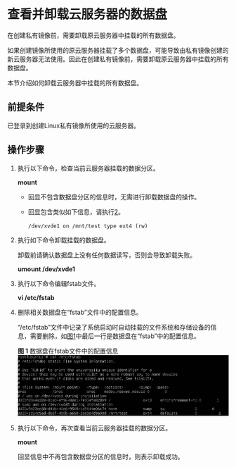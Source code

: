 # 查看并卸载云服务器的数据盘<a name="ZH-CN_TOPIC_0030713179"></a>

在创建私有镜像前，需要卸载原云服务器中挂载的所有数据盘。

如果创建镜像所使用的原云服务器挂载了多个数据盘，可能导致由私有镜像创建的新云服务器无法使用。因此在创建私有镜像前，需要卸载原云服务器中挂载的所有数据盘。

本节介绍如何卸载云服务器中挂载的所有数据盘。

## 前提条件<a name="zh-cn_topic_0029124569_section35785020162659"></a>

已登录到创建Linux私有镜像所使用的云服务器。

## 操作步骤<a name="zh-cn_topic_0029124569_section2028415785743"></a>

1.  执行以下命令，检查当前云服务器挂载的数据分区。

    **mount**

    -   回显不包含数据盘分区的信息时，无需进行卸载数据盘的操作。
    -   回显包含类似如下信息，请执行[2](#zh-cn_topic_0029124569_li1037652285812)。

        ```
        /dev/xvde1 on /mnt/test type ext4 (rw)
        ```


2.  <a name="zh-cn_topic_0029124569_li1037652285812"></a>执行如下命令卸载挂载的数据盘。

    卸载前请确认数据盘上没有任何数据读写，否则会导致卸载失败。

    **umount /dev/xvde1**

3.  执行以下命令编辑fstab文件。

    **vi /etc/fstab**

4.  删除相关数据盘在“fstab”文件中的配置信息。

    “/etc/fstab”文件中记录了系统启动时自动挂载的文件系统和存储设备的信息，需要删除，如[图1](#zh-cn_topic_0029124569_fig2831914985830)中最后一行是数据盘在“fstab”中的配置信息。

    **图 1**  数据盘在fstab文件中的配置信息<a name="zh-cn_topic_0029124569_fig2831914985830"></a>  
    ![](figures/数据盘在fstab文件中的配置信息.png "数据盘在fstab文件中的配置信息")

5.  执行以下命令，再次查看当前云服务器挂载的数据分区。

    **mount**

    回显信息中不再包含数据盘分区的信息时，则表示卸载成功。


